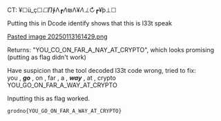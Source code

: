 CT: ¥☐ü_ç☐_☐∏_∲Λ┏_Λ_₪Λ¥_Λ⊥_↻┏¥þ⊥☐

Putting this in Dcode identify shows that this is l33t speak  

[Pasted image 20250113161429.png](images/Pasted%20image%2020250113161429.png)

Returns: "YOU_CO_ON_FAR_A_NAY_AT_CRYPTO", which looks promising (putting as flag didn't work)

Have suspicion that the tool decoded l33t code wrong, tried to fix: <br>
you , ***go*** , on , far , a , ***way*** , at , crypto <br>
YOU_GO_ON_FAR_A_WAY_AT_CRYPTO <br>

Inputting this as flag worked. <br>

`grodno{YOU_GO_ON_FAR_A_WAY_AT_CRYPTO}`
